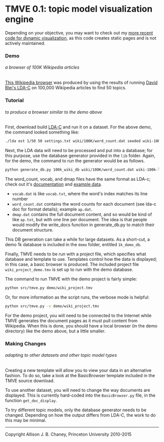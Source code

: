 # TMVE 0.1: topic model visualization engine
Depending on your objective, you may want to check out my [more recent code for dynamic visualization](https://github.com/ajbc/tmv), as this code creates static pages and is not actively maintained.

### Demo
###### a browser of 100K Wikipedia articles
[This Wikipedia browser](http://www.princeton.edu/~achaney/tmve/wiki100k/browse/topic-presence.html)
was produced by using the results of running [David Blei's LDA-C](http://www.cs.princeton.edu/~blei/lda-c/) on 100,000 Wikipedia articles to find 50 topics.


### Tutorial
###### to produce a browser similar to the demo above</h4>
First, download build [LDA-C](http://www.cs.princeton.edu/~blei/lda-c/) and run it on a dataset.  For the above demo, the command looked something like:
```bash
./lda est 1/50 50 settings.txt wiki/100K/word_count.dat seeded wiki-100k-lda
```
Next, the LDA data will need to be processed and put into a database; for this purpose, use the database generator provided in the `lib` folder.  Again, for the demo, the command to run the generator would be as follows.
```bash
python generate_db.py 100k_wiki_db wiki/100K/word_count.dat wiki-100k-lda/final.beta wiki-100k-lda/final.gamma wiki/100K/vocab.dat wiki/100K/dmap.dat
```
The word_count, vocab, and dmap files have the same format as LDA-c; check out it's [documentation](http://www.cs.princeton.edu/~blei/lda-c/readme.txt) and [example data](http://www.cs.princeton.edu/~blei/lda-c/ap.tgz).
+ `vocab.dat` is like `vocab.txt`, where the word's index matches its line number
+ `word_count.dat` contains the word counts for each document (see lda-c doc for format details); example `ap.dat`.
+ `dmap.dat` contains the full document content, and so would be kind of like
`ap.txt`, but with one line per document.  The idea is that people would
modify the write_docs function in generate_db.py to match their
document structure.

This DB generation can take a while for large datasets.  As a short-cut, a demo 1k database is included in the `demo` folder, entitled `1k_demo_db`.

Finally, TMVE needs to be run with a project file, which specifies what database and template to use.  Templates control how the data is displayed; in this case, a basic browser is produced.  The included project file `wiki_project_demo.tmv` is set up to run with the demo database.

The command to run TMVE with the demo project is fairly simple:
```bash
python src/tmve.py demo/wiki_project.tmv
```

Or, for more information as the script runs, the verbose mode is helpful:
```bash
python src/tmve.py -v demo/wiki_project.tmv
```

For the demo project, you will need to be connected to the Internet while TMVE generates the document pages as it must pull content from Wikipedia.  When this is done, you should have a local browser (in the demo directory) like the demo above, but a little smaller.


### Making Changes
###### adapting to other datasets and other topic model types

Creating a new template will allow you to view your data in an alternative fashion.  To do so, take a look at the BasicBrowser template included in the TMVE source download.

To use another dataset, you will need to change the way documents are displayed.  This is currently hard-coded into the `BasicBrowser.py` file, in the function `get_doc_display`.

To try different topic models, only the database generator needs to be changed.  Depending on how the output differs from LDA-C, the work to do this may be minimal.

---
Copyright Allison J. B. Chaney, Princeton University 2010-2015

